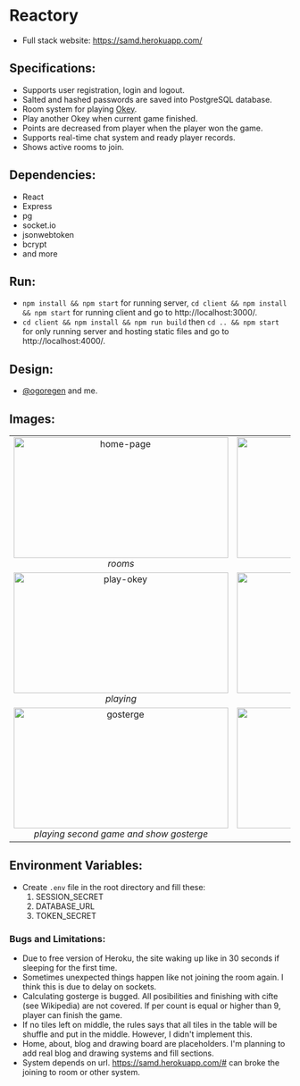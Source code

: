 # Reactory #
* Full stack website: https://samd.herokuapp.com/
## Specifications: ##
* Supports user registration, login and logout.
* Salted and hashed passwords are saved into PostgreSQL database.
* Room system for playing [Okey](https://en.wikipedia.org/wiki/Okey).
* Play another Okey when current game finished.
* Points are decreased from player when the player won the game.
* Supports real-time chat system and ready player records.
* Shows active rooms to join.
## Dependencies: ##
* React
* Express
* pg
* socket.io
* jsonwebtoken
* bcrypt
* and more
## Run: ##
* `npm install && npm start` for running server, `cd client && npm install && npm start` for running client and go to http://localhost:3000/. 
* `cd client && npm install && npm run build` then `cd .. && npm start` for only running server and hosting static files and go to http://localhost:4000/.
## Design: ##
* [@ogoregen](https://github.com/ogoregen) and me.
## Images: ##
<table>
    <tr>
        <td align="center">
            <img src="https://github.com/ssduman/reactory/blob/master/img/02_homepage-2.jpg" alt="home-page" width="384" height="216">
            <br />
            <i> rooms </i>
        </td>
        <td align="center">
            <img src="https://github.com/ssduman/reactory/blob/master/img/03_okey-1.jpg" alt="play-okey" width="384" height="216">
            <br />
            <i> started </i>
        </td>
    </tr>
    <tr>
        <td align="center">
            <img src="https://github.com/ssduman/reactory/blob/master/img/04_okey-2.jpg" alt="play-okey" width="384" height="216">
            <br />
            <i> playing </i>
        </td>
        <td align="center">
            <img src="https://github.com/ssduman/reactory/blob/master/img/05_finish-1.jpg" alt="finish-okey" width="384" height="216">
            <br />
            <i> finish first game </i>
        </td>
    </tr>
    <tr>
        <td align="center">
            <img src="https://github.com/ssduman/reactory/blob/master/img/08_gosterge-1.jpg" alt="gosterge" width="384" height="216">
            <br />
            <i> playing second game and show gosterge </i>
        </td>
        <td align="center">
            <img src="https://github.com/ssduman/reactory/blob/master/img/10_amongturrets.jpg" alt="among-turrets" width="384" height="216">
            <br />
            <i> another game </i>
        </td>
    </tr>
</table>

## Environment Variables: ##
* Create `.env` file in the root directory and fill these:
   1. SESSION_SECRET
   1. DATABASE_URL
   1. TOKEN_SECRET
### Bugs and Limitations: ###
* Due to free version of Heroku, the site waking up like in 30 seconds if sleeping for the first time.
* Sometimes unexpected things happen like not joining the room again. I think this is due to delay on sockets.
* Calculating gosterge is bugged. All posibilities and finishing with cifte (see Wikipedia) are not covered. If per count is equal or higher than 9, player can finish the game. 
* If no tiles left on middle, the rules says that all tiles in the table will be shuffle and put in the middle. However, I didn't implement this.
* Home, about, blog and drawing board are placeholders. I'm planning to add real blog and drawing systems and fill sections.
* System depends on url. https://samd.herokuapp.com/# can broke the joining to room or other system.
